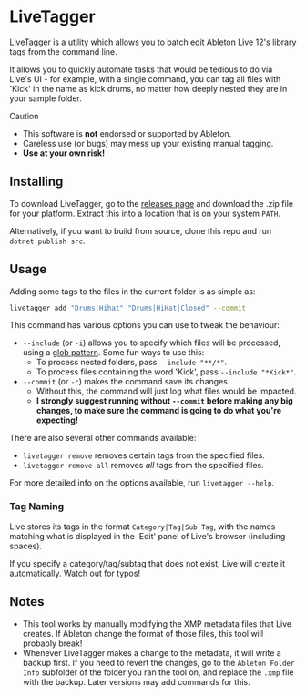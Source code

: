 # LiveTagger

LiveTagger is a utility which allows you to batch edit Ableton Live 12's library tags from the command line.

It allows you to quickly automate tasks that would be tedious to do via Live's UI - for example, with a single command, you can tag all files with 'Kick' in the name as kick drums, no matter how deeply nested they are in your sample folder.

> [!CAUTION]
> * This software is **not** endorsed or supported by Ableton.
> * Careless use (or bugs) may mess up your existing manual tagging.
> * **Use at your own risk!**

## Installing

To download LiveTagger, go to the [releases page](https://github.com/17cupsofcoffee/LiveTagger/releases) and download the .zip file for your platform. Extract this into a location that is on your system `PATH`.

Alternatively, if you want to build from source, clone this repo and run `dotnet publish src`.

## Usage

Adding some tags to the files in the current folder is as simple as:

```bash
livetagger add "Drums|Hihat" "Drums|HiHat|Closed" --commit
```

This command has various options you can use to tweak the behaviour:

* `--include` (or `-i`) allows you to specify which files will be processed, using a [glob pattern](https://www.digitalocean.com/community/tools/glob). Some fun ways to use this:
    * To process nested folders, pass `--include "**/*"`.
    * To process files containing the word 'Kick', pass `--include "*Kick*"`.
* `--commit` (or `-c`) makes the command save its changes.
    * Without this, the command will just log what files would be impacted.
    * **I strongly suggest running without `--commit` before making any big changes, to make sure the command is going to do what you're expecting!**

There are also several other commands available:

* `livetagger remove` removes certain tags from the specified files.
* `livetagger remove-all` removes *all* tags from the specified files.

For more detailed info on the options available, run `livetagger --help`.

### Tag Naming

Live stores its tags in the format `Category|Tag|Sub Tag`, with the names matching what is displayed in the 'Edit' panel of Live's browser (including spaces).

If you specify a category/tag/subtag that does not exist, Live will create it automatically. Watch out for typos!

## Notes

* This tool works by manually modifying the XMP metadata files that Live creates. If Ableton change the format of those files, this tool will probably break!
* Whenever LiveTagger makes a change to the metadata, it will write a backup first. If you need to revert the changes, go to the `Ableton Folder Info` subfolder of the folder you ran the tool on, and replace the `.xmp` file with the backup. Later versions may add commands for this. 
